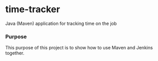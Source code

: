 # time-tracker
Java (Maven) application for tracking time on the job

### Purpose

This purpose of this project is to show how to use Maven and Jenkins together.
